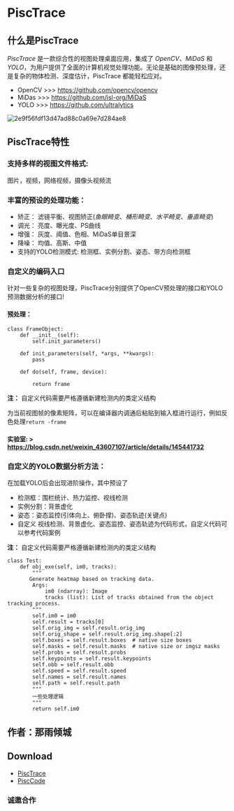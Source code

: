 # PiscTrace

## 什么是PiscTrace
_PiscTrace_ 是一款综合性的视图处理桌面应用，集成了 *OpenCV*、*MiDaS* 和 *YOLO*，为用户提供了全面的计算机视觉处理功能。无论是基础的图像预处理，还是复杂的物体检测、深度估计，PiscTrace 都能轻松应对。

- OpenCV >>> https://github.com/opencv/opencv
- MiDas >>> https://github.com/isl-org/MiDaS
- YOLO >>> https://github.com/ultralytics

![2e9f56fdf13d47ad88c0a69e7d284ae8](https://github.com/user-attachments/assets/9da81336-cdf3-4866-a09e-789ffe97b298)

## PiscTrace特性
### 支持多样的视图文件格式:
  图片，视频，网络视频，摄像头视频流
### 丰富的预设的处理功能：
- 矫正：
滤镜平衡、视图矫正(_鱼眼畸变_、_桶形畸变_、_水平畸变_、_垂直畸变_)
- 调光：
亮度、曝光度、PS曲线
- 增强：
灰度、阈值、色相、MiDaS单目景深
- 降噪：
均值、高斯、中值
- 支持的YOLO检测模式:
检测框、实例分割、姿态、带方向检测框
### 自定义的编码入口
针对一些复杂的视图处理，PiscTrace分别提供了OpenCV预处理的接口和YOLO预测数据分析的接口!
#### 预处理：
```
class FrameObject:
    def __init__(self):
        self.init_parameters()

    def init_parameters(self, *args, **kwargs):
        pass

    def do(self, frame, device):
    
        return frame
```
**注：** 自定义代码需要严格遵循新建检测内的类定义结构

为当前视图帧的像素矩阵，可以在编译器内调通后粘贴到输入框进行运行，例如反色处理`return -frame`
#### 实验室: > https://blog.csdn.net/weixin_43607107/article/details/145441732

### 自定义的YOLO数据分析方法：
在加载YOLO后会出现进阶操作，其中预设了
- 检测框：围栏统计、热力监控、视线检测
- 实例分割：背景虚化
- 姿态：姿态监控(引体向上、俯卧撑)、姿态轨迹(关键点)
- 自定义
视线检测、背景虚化、姿态监控、姿态轨迹为代码形式，自定义代码可以参考代码案例

**注：** 自定义代码需要严格遵循新建检测内的类定义结构
  
```
class Test:
    def obj_exe(self, im0, tracks):
        """
       Generate heatmap based on tracking data.
        Args:
            im0 (ndarray): Image
            tracks (list): List of tracks obtained from the object tracking process.
        """
        self.im0 = im0
        self.result = tracks[0]
        self.orig_img = self.result.orig_img
        self.orig_shape = self.result.orig_img.shape[:2]
        self.boxes = self.result.boxes  # native size boxes
        self.masks = self.result.masks  # native size or imgsz masks
        self.probs = self.result.probs
        self.keypoints = self.result.keypoints
        self.obb = self.result.obb
        self.speed = self.result.speed
        self.names = self.result.names
        self.path = self.result.path
        """
        一些处理逻辑
        """
        return self.im0
```

## 作者：**那雨倾城**
## Download
- [PiscTrace](https://blog.csdn.net/weixin_43607107/category_12885488.html)
- [PiscCode](https://github.com/PiscTrace/Product/releases/tag/PiscCode)

### 诚邀合作 ###




